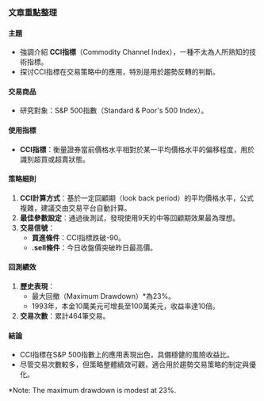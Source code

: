 ### 文章重點整理

#### 主題  
- 強調介紹 **CCI指標**（Commodity Channel Index），一種不太為人所熟知的技術指標。  
- 探讨CCI指標在交易策略中的應用，特別是用於趨勢反轉的判斷。  

#### 交易商品  
- 研究對象：S&P 500指數（Standard & Poor's 500 Index）。  

#### 使用指標  
- **CCI指標**：衡量證券當前價格水平相對於某一平均價格水平的偏移程度，用於識別超買或超賣狀態。  

#### 策略細則  
1. **CCI計算方式**：基於一定回顧期（look back period）的平均價格水平，公式複雜，建議交由交易平台自動計算。  
2. **最佳參數設定**：通過後測試，發現使用9天的中等回顧期效果最為理想。  
3. **交易信號**：  
   - **買進條件**：CCI指標跌破-90。  
   - **.sell條件**：今日收盤價突破昨日最高價。  

#### 回測績效  
1. **歷史表現**：  
   - 最大回撤（Maximum Drawdown）*為23%。  
   - 1993年，本金10萬美元可增長至100萬美元，收益率達10倍。  
2. **交易次數**：累計464筆交易。  

#### 結論  
- CCI指標在S&P 500指數上的應用表現出色，具備穩健的風險收益比。  
- 尽管交易次數較多，但策略整體績效可觀，適合用於趨勢交易策略的制定與優化。  

*Note: The maximum drawdown is modest at 23%.
